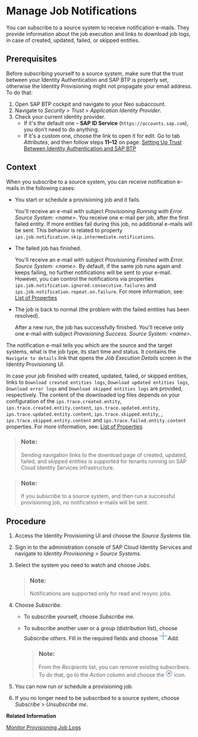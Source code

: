<!-- loiod055bc278e614713916090c532e3859f -->

# Manage Job Notifications

You can subscribe to a source system to receive notification e-mails. They provide information about the job execution and links to download job logs, in case of created, updated, failed, or skipped entities.



<a name="loiod055bc278e614713916090c532e3859f__prereq_dty_bjp_2pb"/>

## Prerequisites

Before subscribing yourself to a source system, make sure that the trust between your Identity Authentication and SAP BTP is properly set, otherwise the Identity Provisioning might not propagate your email address. To do that:

1.  Open SAP BTP cockpit and navigate to your Neo subaccount.
2.  Navigate to *Security* \> *Trust* \> *Application Identity Provider*.
3.  Check your current identity provider.
    -   If it's the default one – **SAP ID Service** \(`https://accounts.sap.com`\), you don't need to do anything.
    -   If it's a custom one, choose the link to open it for edit. Go to tab *Attributes*, and then follow steps **11–12** on page: [Setting Up Trust Between Identity Authentication and SAP BTP](https://help.sap.com/viewer/ea72206b834e4ace9cd834feed6c0e09/Cloud/en-US/0df6abc18397483dbb34b87dcc0622c7.html)




<a name="loiod055bc278e614713916090c532e3859f__context_snf_qlc_5z"/>

## Context

When you subscribe to a source system, you can receive notification e-mails in the following cases:

-   You start or schedule a provisioning job and it fails.

    You'll receive an e-mail with subject *Provisioning Running with Error. Source System: <name\>*. You receive one e-mail per job, after the first failed entity. If more entities fail during this job, no additional e-mails will be sent. This behavior is related to property `ips.job.notification.skip.intermediate.notifications`.

-   The failed job has finished.

    You'll receive an e-mail with subject *Provisioning Finished with Error. Source System: <name\>*. By default, if the same job runs again and keeps failing, no further notifications will be sent to your e-mail. However, you can control the notifications via properties `ips.job.notification.ignored.consecutive.failures` and `ips.job.notification.repeat.on.failure`. For more information, see: [List of Properties](../list-of-properties-d6f3577.md)

-   The job is back to normal \(the problem with the failed entities has been resolved\).

    After a new run, the job has successfully finished. You'll receive only one e-mail with subject *Provisioning Success. Source System: <name\>*.


The notification e-mail tells you which are the source and the target systems, what is the job type, its start time and status. It contains the `Navigate to details` link that opens the *Job Execution Details* screen in the Identity Provisioning UI.

In case your job finished with created, updated, failed, or skipped entities, links to `Download created entities logs`, `Download updated entities logs`, `Download error logs` and `Download skipped entities logs` are provided, respectively. The content of the downloaded log files depends on your configuration of the `ips.trace.created.entity`, `ips.trace.created.entity.content`, `ips.trace.updated.entity`, `ips.trace.updated.entity.content`, `ips.trace.skipped.entity`, , `ips.trace.skipped.entity.content` and `ips.trace.failed.entity.content` properties. For more information, see: [List of Properties](../list-of-properties-d6f3577.md)

> ### Note:  
> Sending navigation links to the download page of created, updated, failed, and skipped entities is supported for tenants running on SAP Cloud Identity Services infrastructure.

> ### Note:  
> If you subscribe to a source system, and then run a successful provisioning job, no notification e-mails will be sent.



## Procedure

1.  Access the Identity Provisioning UI and choose the *Source Systems* tile.

2.  Sign in to the administration console of SAP Cloud Identity Services and navigate to *Identity Provisioning* \> *Source Systems*.

3.  Select the system you need to watch and choose *Jobs*.

    > ### Note:  
    > Notifications are supported only for read and resync jobs.

4.  Choose *Subscribe*.

    -   To subscribe yourself, choose *Subscribe me*.
    -   To subscribe another user or a group \(distribution list\), choose *Subscribe others*. Fill in the required fields and choose ![](../Operation-Guide/images/IPS_Add_Icon_711b870.png)*Add*.

        > ### Note:  
        > From the *Recipients* list, you can remove existing subscribers. To do that, go to the *Action* column and choose the ![](../Operation-Guide/images/Unsubscribe_User_21262b8.png) icon.


5.  You can now run or schedule a provisioning job.

6.  If you no longer need to be subscribed to a source system, choose *Subscribe* \> *Unsubscribe me*.


**Related Information**  


[Monitor Provisioning Job Logs](monitor-provisioning-job-logs-e5b5176.md "Job logs display information about the execution of provisioning jobs. Each row in the list of job logs shows information about one execution of a job.")

